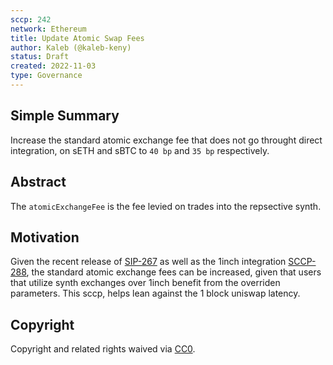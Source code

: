 ```yaml
---
sccp: 242
network: Ethereum
title: Update Atomic Swap Fees
author: Kaleb (@kaleb-keny)
status: Draft
created: 2022-11-03
type: Governance
---
```


## Simple Summary

Increase the standard atomic exchange fee that does not go throught direct integration, on sETH and sBTC to `40 bp` and `35 bp` respectively.

## Abstract

The `atomicExchangeFee` is the fee levied on trades into the repsective synth.

## Motivation

Given the recent release of [SIP-267](https://sips.synthetix.io/sips/sip-267/) as well as the 1inch integration [SCCP-288](https://sips.synthetix.io/sips/sip-288/), the standard atomic exchange fees can be increased, given that users that utilize synth exchanges over 1inch benefit from the overriden parameters. This sccp, helps lean against the 1 block uniswap latency.
 
## Copyright
Copyright and related rights waived via [CC0](https://creativecommons.org/publicdomain/zero/1.0/).